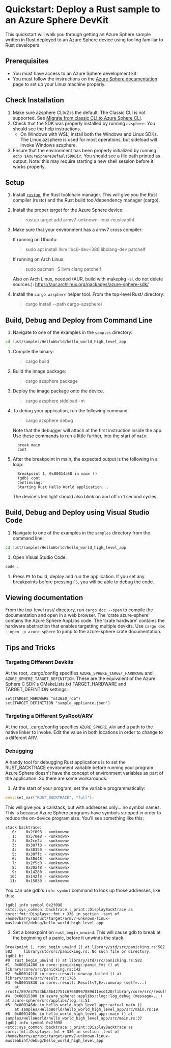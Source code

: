 # Quickstart: Deploy a Rust sample to an Azure Sphere DevKit

This quickstart will walk you through getting an Azure Sphere sample written in Rust deployed to an Azure Sphere device using tooling familiar to Rust developers.

## Prerequisites

- You must have access to an Azure Sphere development kit.
- You must follow the instructions on the [Azure Sphere documentation](https://docs.microsoft.com/en-us/azure-sphere/install/install-sdk-linux?pivots=vs-code-linux) page to set up your Linux machine properly.

## Check Installation

1. Make sure azsphere CLIv2 is the default.  The Classic CLI is not supported.  See [Migrate from classic CLI to Azure Sphere CLI](https://learn.microsoft.com/en-us/azure-sphere/reference/classic-cli-migration?tabs=cliv2beta).
1. Check that the SDK was properly installed by running `azsphere`. You should see the help instructions.
    - On Windows with WSL, install both the Windows and Linux SDKs.  The Linux azsphere is used for most operations, but sideload will invoke Windows azsphere.
1. Ensure that the environment has been properly initialized by running `echo $AzureSphereDefaultSDKDir`. You should see a file path printed as output. Note: this may require starting a new shell session before it works properly.

## Setup

1. Install [`rustup`](https://rustup.rs), the Rust toolchain manager. This will give you the Rust compiler (rustc) and the Rust build tool/dependency manager (cargo).

1. Install the proper target for the Azure Sphere device:

    > rustup target add armv7-unknown-linux-musleabihf

1. Make sure that your environment has a armv7 cross compiler:

    If running on Ubuntu:

    > sudo apt install llvm libc6-dev-i386 libclang-dev patchelf

    If running on Arch Linux:

    > sudo pacman -S llvm clang patchelf

      Also on Arch Linux, needed (AUR, build with makepkg -si, do not delete sources.): <https://aur.archlinux.org/packages/azure-sphere-sdk/>

4. Install the `cargo azsphere` helper tool.  From the top-level Rust/ directory:

    > cargo install --path cargo-azsphere/

## Build, Debug and Deploy from Command Line

1. Navigate to one of the examples in the `samples` directory:

```bash
cd rust/samples/HelloWorld/hello_world_high_level_app
```

1. Compile the binary:

    > cargo build

1. Build the image package:

    > cargo azsphere package

1. Deploy the image package onto the device.

    > cargo azsphere sideload -m

1. To debug your application, run the following command

    > cargo azsphere debug

    Note that the debugger will attach at the first instruction inside the app. Use
    these commands to run a little further, into the start of `main`:

    ```text
      break main
      cont
    ```

1. After the breakpoint in main, the expected output is the following in a loop:

    ```text
      Breakpoint 1, 0x00014a58 in main ()
      (gdb) cont
      Continuing.
      Starting Rust Hello World application...
    ```

    The device's led light should also blink on and off in 1 second cycles.

## Build, Debug and Deploy using Visual Studio Code

1. Navigate to one of the examples in the `samples` directory from the command line:

```bash
cd rust/samples/HelloWorld/hello_world_high_level_app
```

1. Open Visual Studio Code:

```bash
code .
```

1. Press `F5` to build, deploy and run the application. If you set any breakpoints before pressing `F5`, you will be able to debug the code.

## Viewing documentation

From the top-level rust/ directory, run `cargo doc --open` to compile the documentation and open in a web browser.
The 'crate azure-sphere' contains the Azure Sphere AppLibs code.  The 'crate hardware' contains the hardware abstraction that enables targetting multiple devkits.  Use `cargo doc --open -p azure-sphere` to jump to the azure-sphere crate documentation.

## Tips and Tricks

### Targeting Different Devkits

At the root, .cargo/config specifies `AZURE_SPHERE_TARGET_HARDWARE` and `AZURE_SPHERE_TARGET_DEFINITION`.  These are the equivalent of the Azure Sphere C SDK's CMakeLists.txt TARGET_HARDWARE and TARGET_DEFINTION settings:

```
set(TARGET_HARDWARE "mt3620_rdb")
set(TARGET_DEFINITION "sample_appliance.json")
```

### Targeting a Different SysRoot/ARV

At the root, .cargo/config specifies `AZURE_SPHERE_ARV` and a path to the native linker to invoke.  Edit the value in both locations in order to change to a different ARV.

### Debugging

A handy tool for debugging Rust applications is to set the RUST_BACKTRACE environment variable before running your program.  Azure Sphere doesn't have the concept of environment variables as part of the application.  So there are some workarounds:

1. At the start of your program, set the variable programmatically:

```rust
env::set_var("RUST_BACKTRACE", "full");
```

This will give you a callstack, but with addresses only... no symbol names.  This is because Azure Sphere programs have symbols stripped in order to reduce the on-device program size.  You'll see something like this:

```text
stack backtrace:
   0:    0x2f098 - <unknown>
   1:    0x570e8 - <unknown>
   2:    0x2ce24 - <unknown>
   3:    0x307f0 - <unknown>
   4:    0x30350 - <unknown>
   5:    0x30ffc - <unknown>
   6:    0x30d48 - <unknown>
   7:    0x2f5c0 - <unknown>
   8:    0x30af8 - <unknown>
   9:    0x14280 - <unknown>
  10:    0x142f8 - <unknown>
  11:    0x15830 - <unknown>
```

You can use gdb's `info symbol` command to look up those addresses, like this:

```text
(gdb) info symbol 0x2f098
<std::sys_common::backtrace::_print::DisplayBacktrace as core::fmt::Display>::fmt + 336 in section .text of /home/barry/azrust/target/armv7-unknown-linux-musleabihf/debug/hello_world_high_level_app
```

2. Set a breakpoint on `rust_begin_unwind`.  This will cause gdb to break at the beginning of a panic, before it unwinds the stack.

```text
Breakpoint 1, rust_begin_unwind () at library/std/src/panicking.rs:582
582     library/std/src/panicking.rs: No such file or directory.
(gdb) bt
#0  rust_begin_unwind () at library/std/src/panicking.rs:582
#1  0x00014280 in core::panicking::panic_fmt () at library/core/src/panicking.rs:142
#2  0x000142f8 in core::result::unwrap_failed () at library/core/src/result.rs:1785
#3  0x00015830 in core::result::Result<T,E>::unwrap (self=...)
    at /rustc/897e37553bba8b42751c67658967889d11ecd120/library/core/src/result.rs:1107
#4  0x00015300 in azure_sphere::applibs::log::log_debug (message=...) at azure-sphere/src/applibs/log.rs:51
#5  0x000146dc in hello_world_high_level_app::actual_main ()
    at samples/HelloWorld/hello_world_high_level_app/src/main.rs:19
#6  0x0001490c in hello_world_high_level_app::main () at samples/HelloWorld/hello_world_high_level_app/src/main.rs:37
(gdb) info symbol 0x2f098
<std::sys_common::backtrace::_print::DisplayBacktrace as core::fmt::Display>::fmt + 336 in section .text of /home/barry/azrust/target/armv7-unknown-linux-musleabihf/debug/hello_world_high_level_app
```
